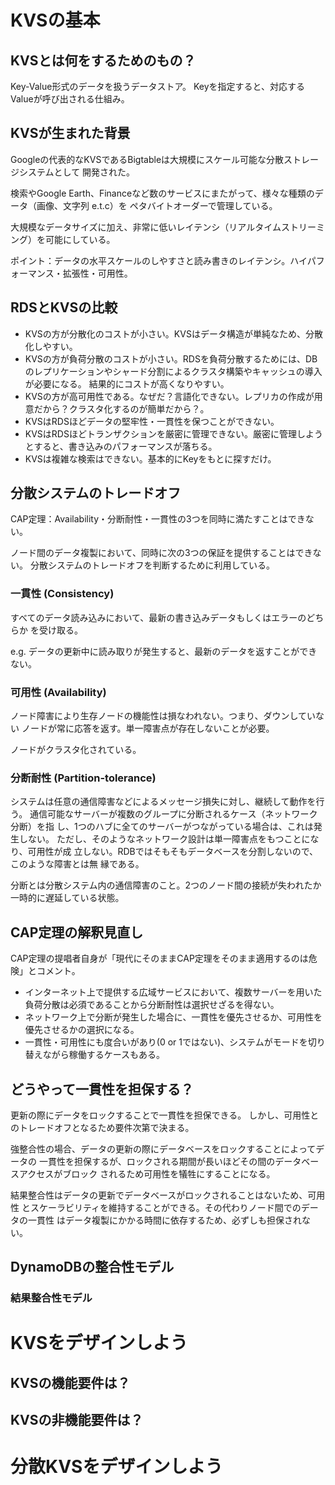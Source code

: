 # KVSの基本

## KVSとは何をするためのもの？

Key-Value形式のデータを扱うデータストア。
Keyを指定すると、対応するValueが呼び出される仕組み。

## KVSが生まれた背景

Googleの代表的なKVSであるBigtableは大規模にスケール可能な分散ストレージシステムとして
開発された。

検索やGoogle Earth、Financeなど数のサービスにまたがって、様々な種類のデータ（画像、文字列 e.t.c）を
ペタバイトオーダーで管理している。

大規模なデータサイズに加え、非常に低いレイテンシ（リアルタイムストリーミング）を可能にしている。

ポイント：データの水平スケールのしやすさと読み書きのレイテンシ。ハイパフォーマンス・拡張性・可用性。

## RDSとKVSの比較

- KVSの方が分散化のコストが小さい。KVSはデータ構造が単純なため、分散化しやすい。
- KVSの方が負荷分散のコストが小さい。RDSを負荷分散するためには、DBのレプリケーションやシャード分割によるクラスタ構築やキャッシュの導入が必要になる。
結果的にコストが高くなりやすい。
- KVSの方が高可用性である。なぜだ？言語化できない。レプリカの作成が用意だから？クラスタ化するのが簡単だから？。
- KVSはRDSほどデータの堅牢性・一貫性を保つことができない。
- KVSはRDSほどトランザクションを厳密に管理できない。厳密に管理しようとすると、書き込みのパフォーマンスが落ちる。
- KVSは複雑な検索はできない。基本的にKeyをもとに探すだけ。

## 分散システムのトレードオフ

CAP定理：Availability・分断耐性・一貫性の3つを同時に満たすことはできない。

ノード間のデータ複製において、同時に次の3つの保証を提供することはできない。
分散システムのトレードオフを判断するために利用している。

### 一貫性 (Consistency)
すべてのデータ読み込みにおいて、最新の書き込みデータもしくはエラーのどちらか
を受け取る。

e.g. データの更新中に読み取りが発生すると、最新のデータを返すことができない。

### 可用性 (Availability)
ノード障害により生存ノードの機能性は損なわれない。つまり、ダウンしていない
ノードが常に応答を返す。単一障害点が存在しないことが必要。

ノードがクラスタ化されている。

### 分断耐性 (Partition-tolerance)
システムは任意の通信障害などによるメッセージ損失に対し、継続して動作を行う。
通信可能なサーバーが複数のグループに分断されるケース（ネットワーク分断）を指
し、1つのハブに全てのサーバーがつながっている場合は、これは発生しない。
ただし、そのようなネットワーク設計は単一障害点をもつことになり、可用性が成
立しない。RDBではそもそもデータベースを分割しないので、このような障害とは無
縁である。

分断とは分散システム内の通信障害のこと。2つのノード間の接続が失われたか一時的に遅延している状態。

## CAP定理の解釈見直し

CAP定理の提唱者自身が「現代にそのままCAP定理をそのまま適用するのは危険」とコメント。

- インターネット上で提供する広域サービスにおいて、複数サーバーを用いた負荷分散は必須であることから分断耐性は選択せざるを得ない。
- ネットワーク上で分断が発生した場合に、一貫性を優先させるか、可用性を優先させるかの選択になる。
- 一貫性・可用性にも度合いがあり(0 or 1ではない)、システムがモードを切り替えながら稼働するケースもある。

## どうやって一貫性を担保する？

更新の際にデータをロックすることで一貫性を担保できる。
しかし、可用性とのトレードオフとなるため要件次第で決まる。

強整合性の場合、データの更新の際にデータベースをロックすることによってデータの
一貫性を担保するが、ロックされる期間が長いほどその間のデータベースアクセスがブロック
されるため可用性を犠牲にすることになる。

結果整合性はデータの更新でデータベースがロックされることはないため、可用性
とスケーラビリティを維持することができる。その代わりノード間でのデータの一貫性
はデータ複製にかかる時間に依存するため、必ずしも担保されない。

## DynamoDBの整合性モデル

### 結果整合性モデル




# KVSをデザインしよう

## KVSの機能要件は？

## KVSの非機能要件は？

# 分散KVSをデザインしよう
